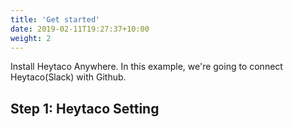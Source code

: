 ```yaml
---
title: 'Get started'
date: 2019-02-11T19:27:37+10:00
weight: 2
---
```


Install Heytaco Anywhere. In this example, we're going to connect Heytaco(Slack) with Github.

## Step 1: Heytaco Setting


